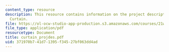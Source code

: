 ```yaml
---
content_type: resource
description: This resource contains information on the project description i.e. The
  Curtain.
file: https://ol-ocw-studio-app-production.s3.amazonaws.com/courses/21w-765j-interactive-and-non-linear-narrative-theory-and-practice-spring-2006/371970b741d71395f34527bf063dd4ad_curtain_projdes.pdf
file_type: application/pdf
resourcetype: Document
title: curtain_projdes.pdf
uid: 371970b7-41d7-1395-f345-27bf063dd4ad
---
```

